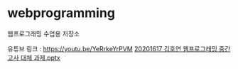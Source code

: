 # webprogramming
웹프로그래밍 수업용 저장소

유튜브 링크 : https://youtu.be/YeRrkeYrPVM
[20201617 김호연 웹프로그래밍 중간고사 대체 과제.pptx](https://github.com/rlaghdus/webprogramming/files/11593943/20201617.pptx)
